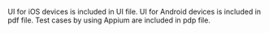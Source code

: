 UI for iOS devices is included in UI file. UI for Android devices is included in pdf file.
Test cases by using Appium are included in pdp file.

